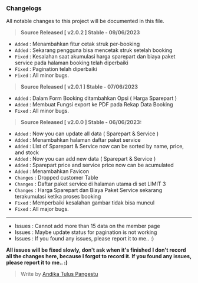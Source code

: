 ### **Changelogs**
All notable changes to this project will be documented in this file.

> **Source Released [ v2.0.2 ] Stable - 09/06/2023**
- ```Added```   : Menambahkan fitur cetak struk per-booking
- ```Added```   : Sekarang pengguna bisa mencetak struk setelah booking
- ```Fixed```   : Kesalahan saat akumulasi harga sparepart dan biaya paket service pada halaman booking telah diperbaiki
- ```Fixed```   : Pagination telah diperbaiki
- ```Fixed```   : All minor bugs.

> **Source Released [ v2.0.1 ] Stable - 07/06/2023**
- ```Added```   : Dalam Form Booking ditambahkan Opsi ( Harga Sparepart )
- ```Added```   : Membuat Fungsi export ke PDF pada Rekap Data Booking
- ```Fixed```   : All minor bugs.

> **Source Released [ v2.0.0 ] Stable - 06/06/2023:**
- ```Added```   : Now you can update all data ( Sparepart & Service )
- ```Added```   : Menambahkan halaman daftar paket service
- ```Added```   : LIst of Sparepart & Service now can be sorted by name, price, and stock
- ```Added```   : Now you can add new data ( Sparepart & Service )
- ```Added```   : Sparepart price and service price now can be acumulated
- ```Added```   : Menambahkan Favicon
- ```Changes``` : Dropped customer Table
- ```Changes``` : Daftar paket service di halaman utama di set LIMIT 3
- ```Changes``` : Harga Sparepart dan Biaya Paket Service sekarang terakumulasi ketika proses booking
- ```Fixed```   : Memperbaiki kesalahan gambar tidak bisa muncul
- ```Fixed```   : All major bugs.

---
- Issues  : Cannot add more than 15 data on the member page
- Issues  : Maybe update status for pagination is not working
- Issues  : If you found any issues, please report it to me.. :)

**All issues will be fixed slowly, don't ask when it's finished**
**I don't record all the changes here, because I forgot to record it. If you found any issues, please report it to me.. :)**

> Write by [Andika Tulus Pangestu](github.com/andikatuluspangestu)

